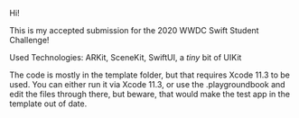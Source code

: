 Hi! 

This is my accepted submission for the 2020 WWDC Swift Student Challenge!

Used Technologies: ARKit, SceneKit, SwiftUI, a *tiny* bit of UIKit

The code is mostly in the template folder, but that requires Xcode 11.3 to be used. You can either run it via Xcode 11.3, or use the .playgroundbook and edit the files through there, but beware, that would make the test app in the template out of date.

